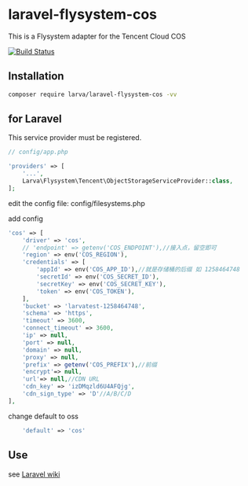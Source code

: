 # laravel-flysystem-cos

This is a Flysystem adapter for the Tencent Cloud COS

[![Build Status](https://travis-ci.com/larvatecn/laravel-flysystem-cos.svg?branch=master)](https://travis-ci.com/larvatecn/laravel-flysystem-cos)

## Installation

```bash
composer require larva/laravel-flysystem-cos -vv
```

## for Laravel

This service provider must be registered.

```php
// config/app.php

'providers' => [
    '...',
    Larva\Flysystem\Tencent\ObjectStorageServiceProvider::class,
];
```

edit the config file: config/filesystems.php

add config

```php
'cos' => [
    'driver' => 'cos',
    // 'endpoint' => getenv('COS_ENDPOINT'),//接入点，留空即可
    'region' => env('COS_REGION'),
    'credentials' => [
        'appId' => env('COS_APP_ID'),//就是存储桶的后缀 如 1258464748
        'secretId' => env('COS_SECRET_ID'),
        'secretKey' => env('COS_SECRET_KEY'),
        'token' => env('COS_TOKEN'),
    ],
    'bucket' => 'larvatest-1258464748',
    'schema' => 'https',
    'timeout' => 3600,
    'connect_timeout' => 3600,
    'ip' => null,
    'port' => null,
    'domain' => null,
    'proxy' => null,
    'prefix' => getenv('COS_PREFIX'),//前缀
    'encrypt'=> null,
    'url'=> null,//CDN URL 
    'cdn_key' => 'izDMqzld6U4AFQjg',
    'cdn_sign_type' => 'D'//A/B/C/D
],
```

change default to oss

```php
    'default' => 'cos'
```

## Use

see [Laravel wiki](https://laravel.com/docs/6.0/filesystem)
